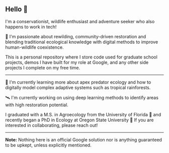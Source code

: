 ## Hello 👋

I'm a conservationist, wildlife enthusiast and adventure seeker who also happens to work in tech!

🌴 I'm passionate about rewilding, community-driven restoration and blending traditional ecological knowledge with digital methods to improve human-wildlife coexistence.

This is a personal repository where I store code used for graduate school projects, demos I have built for my role at Google, and any other side projects I complete on my free time. 

---

🐆 I'm currently learning more about apex predator ecology and how to digitally model complex adaptive systems such as tropical rainforests.

🛰️ I'm currently working on using deep learning methods to identify areas with high restoration potential.

I graduated with a M.S. in Agroecology from the University of Florida 🐊 and recently began a PhD in Ecology at Oregon State University 🦫 If you are interested in collaborating, please reach out!

---


__Note:__ Nothing here is an official Google solution nor is anything guaranteed to be upkept, unless explicitly mentioned. 
